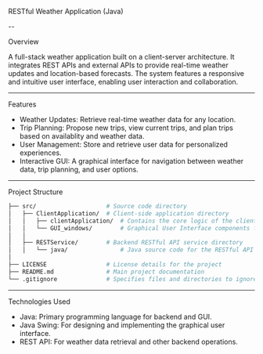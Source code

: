 
RESTful Weather Application (Java)

--

Overview

A full-stack weather application built on a client-server architecture. It integrates REST APIs and external APIs to provide real-time weather updates and location-based forecasts. The system features a responsive and intuitive user interface, enabling user interaction and collaboration.

---

Features

- Weather Updates: Retrieve real-time weather data for any location.
- Trip Planning: Propose new trips, view current trips, and plan trips based on availablity and weather data.
- User Management: Store and retrieve user data for personalized experiences.
- Interactive GUI: A graphical interface for navigation between weather data, trip planning, and user options.

---

Project Structure
```bash
├── src/                    # Source code directory
│   ├── ClientApplication/  # Client-side application directory
│   │   ├── clientApplication/  # Contains the core logic of the client application
│   │   └── GUI_windows/        # Graphical User Interface components for Windows
│   │
│   ├── RESTService/        # Backend RESTful API service directory
│   │   └── java/               # Java source code for the RESTful API
│     
├── LICENSE                 # License details for the project
├── README.md               # Main project documentation
└── .gitignore              # Specifies files and directories to ignore in Git
```
---

Technologies Used

- Java: Primary programming language for backend and GUI.
- Java Swing: For designing and implementing the graphical user interface.
- REST API: For weather data retrieval and other backend operations.
